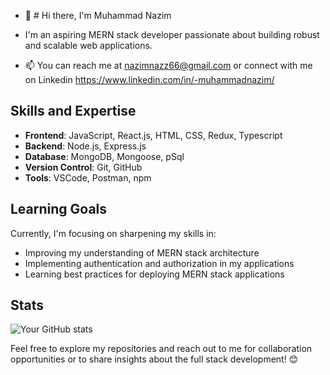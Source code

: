 - 👋 # Hi there, I'm Muhammad Nazim

- I'm an aspiring MERN stack developer passionate about building robust and scalable web applications.
- 📫 You can reach me at nazimnazz66@gmail.com or connect with me on Linkedin https://www.linkedin.com/in/-muhammadnazim/

 ## Skills and Expertise
- **Frontend**: JavaScript, React.js, HTML, CSS, Redux, Typescript
- **Backend**: Node.js, Express.js
- **Database**: MongoDB, Mongoose, pSql
- **Version Control**: Git, GitHub
- **Tools**: VSCode, Postman, npm

## Learning Goals
Currently, I'm focusing on sharpening my skills in:
- Improving my understanding of MERN stack architecture
- Implementing authentication and authorization in my applications
- Learning best practices for deploying MERN stack applications

## Stats
![Your GitHub stats](https://github-readme-stats.vercel.app/api?username=MuhammadNazim6&show_icons=true&count_private=true)

Feel free to explore my repositories and reach out to me for collaboration opportunities or to share insights about the full stack development! 😊

